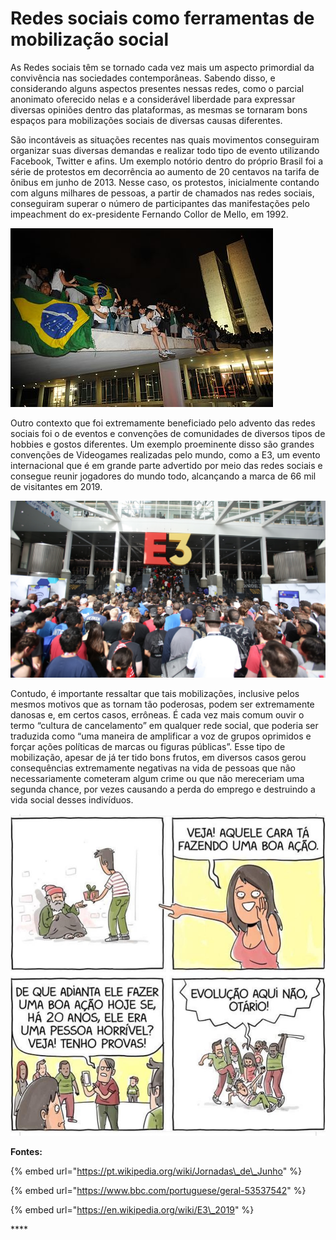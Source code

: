 # Redes sociais como ferramentas de mobilização social





As Redes sociais têm se tornado cada vez mais um aspecto primordial da convivência nas sociedades contemporâneas. Sabendo disso, e considerando alguns aspectos presentes nessas redes, como o parcial anonimato oferecido nelas e a considerável liberdade para expressar diversas opiniões dentro das plataformas, as mesmas se tornaram bons espaços para mobilizações sociais de diversas causas diferentes.

São incontáveis as situações recentes nas quais movimentos conseguiram organizar suas diversas demandas e realizar todo tipo de evento utilizando Facebook, Twitter e afins. Um exemplo notório dentro do próprio Brasil foi a série de protestos em decorrência ao aumento de 20 centavos na tarifa de ônibus em junho de 2013. Nesse caso, os protestos, inicialmente contando com alguns milhares de pessoas, a partir de chamados nas redes sociais, conseguiram superar o número de participantes das manifestações pelo impeachment do ex-presidente Fernando Collor de Mello, em 1992.

![Manifestantes nos protestos de Junho de de 2013 em Bras&#xED;lia](../.gitbook/assets/junho2013.jpg)

Outro contexto que foi extremamente beneficiado pelo advento das redes sociais foi o de eventos e convenções de comunidades de diversos tipos de hobbies e gostos diferentes. Um exemplo proeminente disso são grandes convenções de Videogames realizadas pelo mundo, como a E3, um evento internacional que é em grande parte advertido por meio das redes sociais e consegue reunir jogadores do mundo todo, alcançando a marca de 66 mil de visitantes em 2019.

![Entrada da edi&#xE7;&#xE3;o de 2019 da feira de Video-Games E3](../.gitbook/assets/e3_2019.jpg)

Contudo, é importante ressaltar que tais mobilizações, inclusive pelos mesmos motivos que as tornam tão poderosas, podem ser extremamente danosas e, em certos casos, errôneas. É cada vez mais comum ouvir o termo “cultura de cancelamento” em qualquer rede social, que poderia ser traduzida como “uma maneira de amplificar a voz de grupos oprimidos e forçar ações políticas de marcas ou figuras públicas”. Esse tipo de mobilização, apesar de já ter tido bons frutos, em diversos casos gerou consequências extremamente negativas na vida de pessoas que não necessariamente cometeram algum crime ou que não mereceriam uma segunda chance, por vezes causando a perda do emprego e destruindo a vida social desses indivíduos.

![Tirinha de Will Tirando sobre cultura do cancelamento](../.gitbook/assets/cancelamento.jpg)

**Fontes:**

{% embed url="https://pt.wikipedia.org/wiki/Jornadas\_de\_Junho" %}

{% embed url="https://www.bbc.com/portuguese/geral-53537542" %}

{% embed url="https://en.wikipedia.org/wiki/E3\_2019" %}

\*\*\*\*

